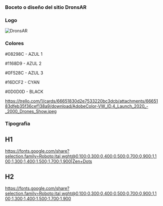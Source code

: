 ### Boceto o diseño del sitio DronsAR

### Logo
![DronsAR](https://github.com/chavow5/Grupo_6_DronsAR/assets/98863759/21014d68-f51e-41e4-8123-73e1f703f726)

### Colores
#08298C - AZUL 1

#1168D9 - AZUL 2

#0F528C - AZUL 3

#16DCF2 - CYAN

#0D0D0D - BLACK

https://trello.com/1/cards/66651830d2e7533220bc3dcb/attachments/6665183dfeb35f36cef138a9/download/AdobeColor-VW_ID.4_Launch_2020_-_2000_Drones_Show.jpeg
  
### Tipografia
## H1
https://fonts.google.com/share?selection.family=Roboto:ital,wght@0,100;0,300;0,400;0,500;0,700;0,900;1,100;1,300;1,400;1,500;1,700;1,900|Zen+Dots
## H2
https://fonts.google.com/share?selection.family=Roboto:ital,wght@0,100;0,300;0,400;0,500;0,700;0,900;1,100;1,300;1,400;1,500;1,700;1,900

  

